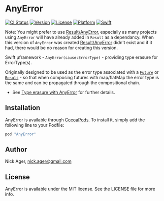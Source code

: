 # AnyError

[![CI Status](http://img.shields.io/travis/NickAger/AnyError.svg?style=flat)](https://travis-ci.org/NickAger/AnyError)
[![Version](https://img.shields.io/cocoapods/v/AnyError.svg?style=flat)](http://cocoapods.org/pods/AnyError)
[![License](https://img.shields.io/cocoapods/l/AnyError.svg?style=flat)](http://cocoapods.org/pods/AnyError)
[![Platform](https://img.shields.io/cocoapods/p/AnyError.svg?style=flat)](http://cocoapods.org/pods/AnyError)
[![Swift][swift-badge]][swift-url]

Note: You might prefer to use [Result\AnyError](https://github.com/antitypical/Result/blob/master/Result/AnyError.swift), especially as many projects using `AnyError` will have already added in `Result` as a dependancy. When this version of `AnyError` was created [Result\AnyError](https://github.com/antitypical/Result/blob/master/Result/AnyError.swift) didn't exist and if it had, there would be no reason for creating this version.

Swift µframework - `AnyError(cause:ErrorType)` - providing type erasure for ErrorType(s).

Originally designed to be used as the error type associated with a [`Future`](https://github.com/Thomvis/BrightFutures) or [`Result`](https://github.com/antitypical/Result) - so that when composing futures with map/flatMap the error type is the same and can be propagated through the compositional chain.

* See [Type erasure with AnyError](http://nickager.com/blog/2016/03/07/AnyError) for further details.

## Installation

AnyError is available through [CocoaPods](http://cocoapods.org). To install
it, simply add the following line to your Podfile:

```ruby
pod "AnyError"
```

## Author

Nick Ager, nick.ager@gmail.com

## License

AnyError is available under the MIT license. See the LICENSE file for more info.

[swift-badge]: https://img.shields.io/badge/Swift-3.0-orange.svg?style=flat
[swift-url]: https://swift.org
